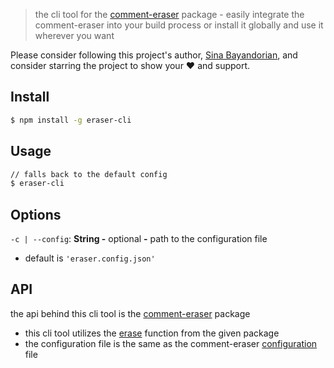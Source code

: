 > the cli tool for the [comment-eraser](https://www.npmjs.com/package/comment-eraser) package - easily integrate the comment-eraser into your build process or install it globally and use it wherever you want

Please consider following this project's author, [Sina Bayandorian](https://github.com/sina-byn), and consider starring the project to show your :heart: and support.

## Install
```sh
$ npm install -g eraser-cli
```

## Usage
```sh
// falls back to the default config
$ eraser-cli
```

## Options

`-c | --config`: **String -** optional **-** path to the configuration file
* default is `'eraser.config.json'`

## API
the api behind this cli tool is the [comment-eraser](https://www.npmjs.com/package/comment-eraser) package
* this cli tool utilizes the [erase](https://www.npmjs.com/package/comment-eraser#erase) function from the given package
* the configuration file is the same as the comment-eraser [configuration](https://www.npmjs.com/package/comment-eraser#configuration) file